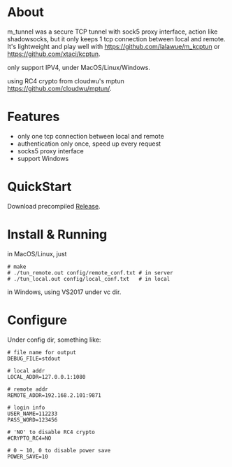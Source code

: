 
# About

m_tunnel was a secure TCP tunnel with sock5 proxy interface, action like shadowsocks, but it only keeps 1 tcp connection between local and remote. It's lightweight and play well with https://github.com/lalawue/m_kcptun or https://github.com/xtaci/kcptun.

only support IPV4, under MacOS/Linux/Windows. 

using RC4 crypto from cloudwu's mptun https://github.com/cloudwu/mptun/.





# Features

- only one tcp connection between local and remote
- authentication only once, speed up every request
- socks5 proxy interface 
- support Windows




# QuickStart

Download precompiled [Release](https://github.com/lalawue/m_tunnel/releases).





# Install & Running

in MacOS/Linux, just

```
# make
# ./tun_remote.out config/remote_conf.txt # in server
# ./tun_local.out config/local_conf.txt   # in local
```

in Windows, using VS2017 under vc dir.





# Configure

Under config dir, something like:

```
# file name for output
DEBUG_FILE=stdout

# local addr
LOCAL_ADDR=127.0.0.1:1080

# remote addr
REMOTE_ADDR=192.168.2.101:9871

# login info
USER_NAME=112233
PASS_WORD=123456

# 'NO' to disable RC4 crypto
#CRYPTO_RC4=NO

# 0 ~ 10, 0 to disable power save
POWER_SAVE=10
```
